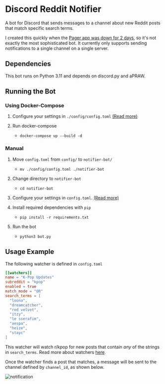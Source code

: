 # Discord Reddit Notifier
A bot for Discord that sends messages to a channel about new Reddit posts that match specific search terms.

I created this quickly when the [Pager app was down for 2 days](https://www.reddit.com/r/pager/comments/z07m7w/no_notifications/), so it's not exactly the most sophisticated bot. It currently only supports sending notifications to a single channel on a single server.

## Dependencies
This bot runs on Python 3.11 and depends on discord.py and aPRAW.

## Running the Bot
### Using Docker-Compose
1. Configure your settings in `./config/config.toml` [(Read more)](/docs/configuration.md)

2. Run docker-compose
    - `docker-compose up --build -d`

### Manual
1. Move `config.toml` from `config/` to `notifier-bot/`
    - `mv ./config/config.toml ./notifier-bot`

2. Change directory to `notifier-bot`
    - `cd notifier-bot`

3. Configure your settings in `config.toml`. [(Read more)](/docs/configuration.md)

4. Install required dependencies with `pip`
    - `pip install -r requirements.txt`

5. Run the bot
    - `python3 bot.py`

## Usage Example

The following watcher is defined in `config.toml`
```toml
[[watchers]]
name = "K-Pop Updates"
subreddit = "kpop"
enabled = true
match_mode = "OR"
search_terms = [
  "loona",
  "dreamcatcher",
  "red velvet",
  "itzy",
  "le sserafim",
  "aespa",
  "heize",
  "stayc"
]
```
This watcher will watch r/kpop for new posts that contain *any* of the strings in `search_terms`. Read more about watchers [here](docs/configuration.md).

Once the watcher finds a post that matches, a message will be sent to the channel defined by `channel_id`, as shown below.

![notification](https://i.imgur.com/vxlLEs3.png)